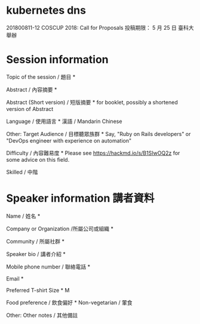 kubernetes dns
===

201800811-12 COSCUP 2018: Call for Proposals
投稿期限： 5 月 25 日
臺科大舉辦

# Session information
Topic of the session / 題目 *

Abstract / 內容摘要 *

Abstract (Short version) / 短版摘要 *
for booklet, possibly a shortened version of Abstract

Language / 使用語言 *
漢語 / Mandarin Chinese

Other:
Target Audience / 目標聽眾族群 *
Say, "Ruby on Rails developers" or "DevOps engineer with experience on automation"

Difficulty / 內容難易度 *
Please see https://hackmd.io/s/B1SIwOQ2z for some advice on this field.

Skilled / 中階

# Speaker information 講者資料
Name / 姓名 *

Company or Organization /所屬公司或組織 *

Community / 所屬社群 *

Speaker bio / 講者介紹 *

Mobile phone number / 聯絡電話 *

Email *

Preferred T-shirt Size *
M

Food preference / 飲食偏好 *
Non-vegetarian / 葷食

Other:
Other notes / 其他備註

